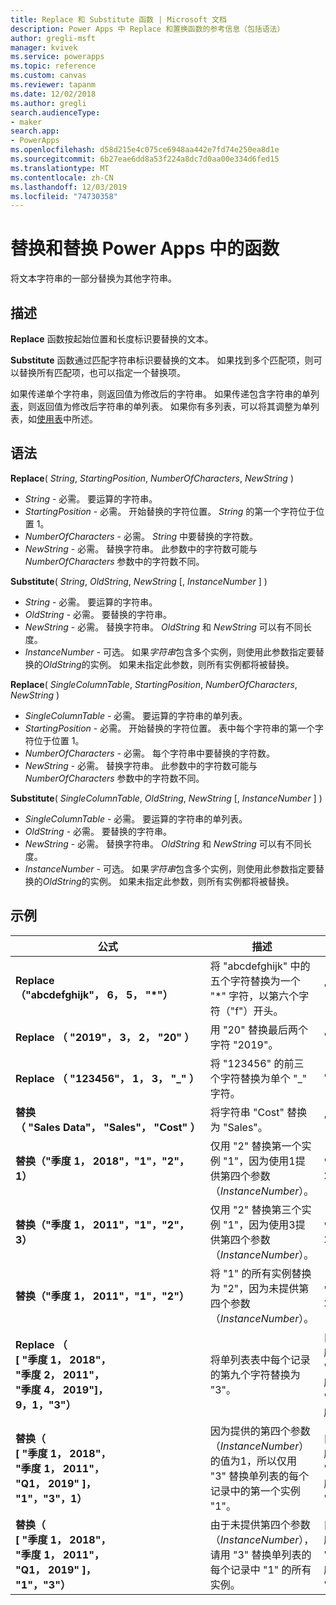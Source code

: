 ```yaml
---
title: Replace 和 Substitute 函数 | Microsoft 文档
description: Power Apps 中 Replace 和置换函数的参考信息（包括语法）
author: gregli-msft
manager: kvivek
ms.service: powerapps
ms.topic: reference
ms.custom: canvas
ms.reviewer: tapanm
ms.date: 12/02/2018
ms.author: gregli
search.audienceType:
- maker
search.app:
- PowerApps
ms.openlocfilehash: d58d215e4c075ce6948aa442e7fd74e250ea8d1e
ms.sourcegitcommit: 6b27eae6dd8a53f224a8dc7d0aa00e334d6fed15
ms.translationtype: MT
ms.contentlocale: zh-CN
ms.lasthandoff: 12/03/2019
ms.locfileid: "74730358"
---
```

# <a name="replace-and-substitute-functions-in-power-apps"></a>替换和替换 Power Apps 中的函数
将文本字符串的一部分替换为其他字符串。

## <a name="description"></a>描述
**Replace** 函数按起始位置和长度标识要替换的文本。  

**Substitute** 函数通过匹配字符串标识要替换的文本。 如果找到多个匹配项，则可以替换所有匹配项，也可以指定一个替换项。

如果传递单个字符串，则返回值为修改后的字符串。 如果传递包含字符串的单列[表](../working-with-tables.md)，则返回值为修改后字符串的单列表。 如果你有多列表，可以将其调整为单列表，如[使用表](../working-with-tables.md)中所述。

## <a name="syntax"></a>语法
**Replace**( *String*, *StartingPosition*, *NumberOfCharacters*, *NewString* )

* *String* - 必需。 要运算的字符串。
* *StartingPosition* - 必需。 开始替换的字符位置。 *String* 的第一个字符位于位置 1。
* *NumberOfCharacters* - 必需。 *String* 中要替换的字符数。
* *NewString* - 必需。 替换字符串。 此参数中的字符数可能与 *NumberOfCharacters* 参数中的字符数不同。

**Substitute**( *String*, *OldString*, *NewString* [, *InstanceNumber* ] )

* *String* - 必需。 要运算的字符串。
* *OldString* - 必需。 要替换的字符串。
* *NewString* - 必需。 替换字符串。 *OldString* 和 *NewString* 可以有不同长度。
* *InstanceNumber* - 可选。 如果*字符串*包含多个实例，则使用此参数指定要替换的*OldString*的实例。 如果未指定此参数，则所有实例都将被替换。

**Replace**( *SingleColumnTable*, *StartingPosition*, *NumberOfCharacters*, *NewString* )

* *SingleColumnTable* - 必需。 要运算的字符串的单列表。
* *StartingPosition* - 必需。 开始替换的字符位置。  表中每个字符串的第一个字符位于位置 1。
* *NumberOfCharacters* - 必需。 每个字符串中要替换的字符数。
* *NewString* - 必需。  替换字符串。 此参数中的字符数可能与 *NumberOfCharacters* 参数中的字符数不同。

**Substitute**( *SingleColumnTable*, *OldString*, *NewString* [, *InstanceNumber* ] )

* *SingleColumnTable* - 必需。 要运算的字符串的单列表。
* *OldString* - 必需。  要替换的字符串。
* *NewString* - 必需。  替换字符串。 *OldString* 和 *NewString* 可以有不同长度。
* *InstanceNumber* - 可选。 如果*字符串*包含多个实例，则使用此参数指定要替换的*OldString*的实例。 如果未指定此参数，则所有实例都将被替换。

## <a name="examples"></a>示例

| 公式 | 描述 | 结果 |
|---------|-------------|--------|
| **Replace （"abcdefghijk"，&nbsp;6，&nbsp;5，&nbsp;"*"）** | 将 "abcdefghijk" 中的五个字符替换为一个 "*" 字符，以第六个字符（"f"）开头。 | "abcde...z * k" |
| **Replace （&nbsp;"2019"，&nbsp;3，&nbsp;2，&nbsp;"20"&nbsp;）** | 用 "20" 替换最后两个字符 "2019"。 | "2020" |
| **Replace （&nbsp;"123456"，&nbsp;1，&nbsp;3，&nbsp;"_"&nbsp;）** | 将 "123456" 的前三个字符替换为单个 "_" 字符。 | "_456" | 
| **替换（&nbsp;"Sales&nbsp;Data"，&nbsp;"Sales"，&nbsp;"Cost"&nbsp;）** | 将字符串 "Cost" 替换为 "Sales"。 | "成本数据" | 
| **替换（"季度&nbsp;1，&nbsp;2018"，"1"，"2"，1）** | 仅用 "2" 替换第一个实例 "1"，因为使用1提供第四个参数（*InstanceNumber*）。 |  "第2季度，2018" |
| **替换（"季度&nbsp;1，&nbsp;2011"，"1"，"2"，3）** | 仅用 "2" 替换第三个实例 "1"，因为使用3提供第四个参数（*InstanceNumber*）。 | "第1季度，2012" |
| **替换（"季度&nbsp;1，&nbsp;2011"，"1"，"2"）** | 将 "1" 的所有实例替换为 "2"，因为未提供第四个参数（*InstanceNumber*）。 | "第2季度，2022" |
| **Replace （<br>[&nbsp;"季度&nbsp;1，&nbsp;2018"，<br>"季度&nbsp;2，&nbsp;2011"，<br>"季度&nbsp;4，&nbsp;2019"]，<br>9，1，"3"）** | 将单列表表中每个记录的第九个字符替换为 "3"。 | [&nbsp;"季度&nbsp;3，&nbsp;2018"，<br>"季度&nbsp;3，&nbsp;2011"，<br>"季度&nbsp;3，&nbsp;2019"&nbsp;] |
| **替换（<br>[&nbsp;"季度&nbsp;1，&nbsp;2018"，<br>"季度&nbsp;1，&nbsp;2011"，<br>"Q1，&nbsp;2019"&nbsp;]，<br>"1"，"3"，1）** | 因为提供的第四个参数（*InstanceNumber*）的值为1，所以仅用 "3" 替换单列表的每个记录中的第一个实例 "1"。 | [&nbsp;"季度&nbsp;3，&nbsp;2018"，<br>"季度&nbsp;3，&nbsp;2011"，<br>"Q3，&nbsp;2019"&nbsp;] |
| **替换（<br>[&nbsp;"季度&nbsp;1，&nbsp;2018"，<br>"季度&nbsp;1，&nbsp;2011"，<br>"Q1，&nbsp;2019"&nbsp;]，<br>"1"，"3"）** | 由于未提供第四个参数（*InstanceNumber*），请用 "3" 替换单列表的每个记录中 "1" 的所有实例。 | [&nbsp;"季度&nbsp;3，&nbsp;2038"，<br>"季度&nbsp;3，&nbsp;2033"，<br>"Q3，&nbsp;2039"&nbsp;] |  
 


